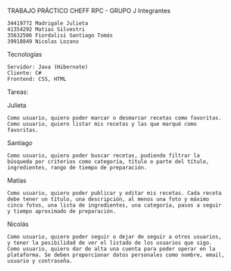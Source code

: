 TRABAJO PRÁCTICO CHEFF RPC - GRUPO J
Integrantes

    34419772 Madrigale Julieta
    41354292 Matias Silvestri
    35632506 Fiordalisi Santiago Tomás
    39918849 Nicolas Lozano

Tecnologías

    Servidor: Java (Hibernate)
    Cliente: C#
    Frontend: CSS, HTML


Tareas:

Julieta 

    Como usuario, quiero poder marcar o desmarcar recetas como favoritas.
    Como usuario, quiero listar mis recetas y las que marqué como favoritas.

Santiago 

    Como usuario, quiero poder buscar recetas, pudiendo filtrar la búsqueda por criterios como categoría, título o parte del título, ingredientes, rango de tiempo de preparación.

Matías 

    Como usuario, quiero poder publicar y editar mis recetas. Cada receta debe tener un título, una descripción, al menos una foto y máximo cinco fotos, una lista de ingredientes, una categoría, pasos a seguir y tiempo aproximado de preparación.

Nicolás 

    Como usuario, quiero poder seguir o dejar de seguir a otros usuarios, y tener la posibilidad de ver el listado de los usuarios que sigo.
    Como usuario, quiero dar de alta una cuenta para poder operar en la plataforma. Se deben proporcionar datos personales como nombre, email, usuario y contraseña.
